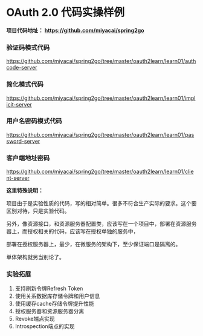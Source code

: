 # OAuth 2.0 代码实操样例

**项目代码地址： https://github.com/miyacai/spring2go**

### 验证码模式代码

https://github.com/miyacai/spring2go/tree/master/oauth2learn/learn01/authcode-server

### 简化模式代码

https://github.com/miyacai/spring2go/tree/master/oauth2learn/learn01/implicit-server

### 用户名密码模式代码

https://github.com/miyacai/spring2go/tree/master/oauth2learn/learn01/password-server

### 客户端地址密码

https://github.com/miyacai/spring2go/tree/master/oauth2learn/learn01/client-server



**这里特殊说明：**

项目由于是实验性质的代码，写的相对简单。很多不符合生产实际的要求。这个要区别对待，只是实验代码。

另外，像资源接口，和资源服务器配置类，应该写在一个项目中，部署在资源服务器上，而授权相关的代码，应该写在授权单独的服务中，

部署在授权服务器上，最少，在微服务的架构下，至少保证端口是隔离的。

单体架构就另当别论了。



### 实验拓展

1. 支持刷新令牌Refresh Token
2. 使用关系数据库存储令牌和用户信息
3. 使用缓存cache存储令牌提升性能
4. 授权服务器和资源服务器分离
5. Revoke端点实现
6. Introspection端点的实现

